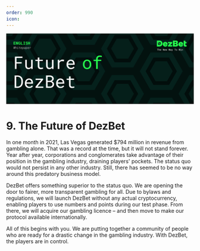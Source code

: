 ```yaml
---
order: 990
icon: 
---
```

![](/static/headers/DezBet_Future_Of_DezBet_ENG.png)

# 9. The Future of DezBet

In one month in 2021, Las Vegas generated $794 million in revenue from gambling alone. That was a record at the time, but it will not stand forever. Year after year, corporations and conglomerates take advantage of their position in the gambling industry, draining players' pockets. The status quo would not persist in any other industry. Still, there has seemed to be no way around this predatory business model.
 
DezBet offers something superior to the status quo. We are opening the door to fairer, more transparent gambling for all. Due to bylaws and regulations, we will launch DezBet without any actual cryptocurrency, enabling players to use numbers and points during our test phase. From there, we will acquire our gambling licence – and then move to make our protocol available internationally.
 
All of this begins with you. We are putting together a community of people who are ready for a drastic change in the gambling industry. With DezBet, the players are in control.
